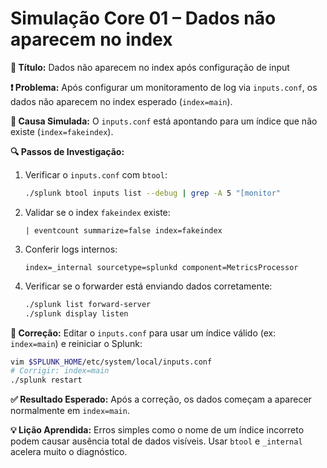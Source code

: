 # Simulação Core 01 – Dados não aparecem no index

**🔹 Título:** Dados não aparecem no index após configuração de input

**❗ Problema:**
Após configurar um monitoramento de log via `inputs.conf`, os dados não aparecem no index esperado (`index=main`).

**🧪 Causa Simulada:**
O `inputs.conf` está apontando para um índice que não existe (`index=fakeindex`).

**🔍 Passos de Investigação:**
1. Verificar o `inputs.conf` com `btool`:
   ```bash
   ./splunk btool inputs list --debug | grep -A 5 "[monitor"  
   ```
2. Validar se o index `fakeindex` existe:
   ```spl
   | eventcount summarize=false index=fakeindex
   ```
3. Conferir logs internos:
   ```spl
   index=_internal sourcetype=splunkd component=MetricsProcessor
   ```
4. Verificar se o forwarder está enviando dados corretamente:
   ```bash
   ./splunk list forward-server
   ./splunk display listen
   ```

**🔧 Correção:**
Editar o `inputs.conf` para usar um índice válido (ex: `index=main`) e reiniciar o Splunk:
```bash
vim $SPLUNK_HOME/etc/system/local/inputs.conf
# Corrigir: index=main
./splunk restart
```

**✅ Resultado Esperado:**
Após a correção, os dados começam a aparecer normalmente em `index=main`.

**💡 Lição Aprendida:**
Erros simples como o nome de um índice incorreto podem causar ausência total de dados visíveis. Usar `btool` e `_internal` acelera muito o diagnóstico.
